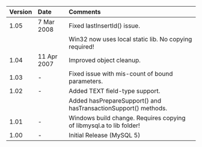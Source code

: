 | **Version** | **Date** | **Comments** |
|:------------|:---------|:-------------|
| 1.05 | 7 Mar 2008 | Fixed lastInsertId() issue. |
|  |  | Win32 now uses local static lib. No copying required! |
| 1.04 | 11 Apr 2007 | Improved object cleanup. |
| 1.03 | - | Fixed issue with mis-count of bound parameters. |
| 1.02 | - | Added TEXT field-type support. |
|  |  | Added hasPrepareSupport() and hasTransactionSupport() methods. |
| 1.01 | - | Windows build change. Requires copying of libmysql.a to lib folder! |
| 1.00 | -  | Initial Release (MySQL 5) |